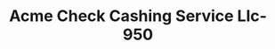 ---
f_zip-code: 80030
f_state-code: CO
title: Acme Check Cashing Service Llc-950
f_phone: 303-430-0819
f_city-only: Westminster
f_address: 7415 Federal Blvd Westminster
f_location-unique-id: '950'
slug: acme-check-cashing-service-llc-950
updated-on: '2024-05-30T13:46:58.046Z'
created-on: '2024-05-30T13:36:59.803Z'
published-on: '2024-05-30T13:54:32.469Z'
f_city-state: cms/city/westminster-co.md
f_company: cms/company/acme-check-cashing-service-llc.md
f_state: cms/state/colorado.md
layout: '[payday-loan].html'
tags: payday-loan
---